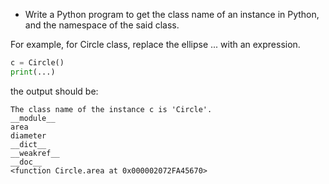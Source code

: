 * Write a Python program to get the class name of an instance in Python, and the namespace of the said class.

For example, for Circle class, replace the ellipse ... with an expression.

```py
c = Circle()
print(...)
```

the output should be:
```
The class name of the instance c is 'Circle'.
__module__
area
diameter
__dict__
__weakref__
__doc__
<function Circle.area at 0x000002072FA45670>
```